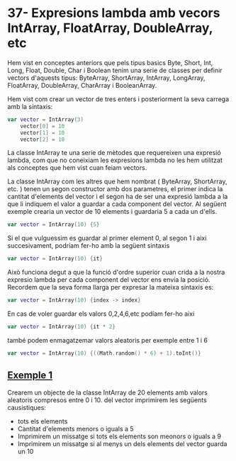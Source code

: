 # 37- Expresions lambda amb vecors IntArray, FloatArray, DoubleArray, etc

Hem vist en conceptes anteriors que pels tipus basics Byte, Short, Int, Long, Float, Double, Char  i Boolean tenim una serie de classes per definir vectors d'aquests tipus: ByteArray, ShortArray, IntArray, LongArray, FloatArray, DoubleArray, CharArray i BooleanArray.

Hem vist com crear un vector de tres enters i posteriorment la seva carrega amb la síntaxis:

```kotlin
var vector = IntArray(3)
    vector[0] = 10
    vector[1] = 10
    vector[2] = 10 
```

La classe IntArray te una serie de mètodes que requereixen una expresió lambda, com que no coneixiam les expresions lambda no les hem utilitzat als conceptes que hem vist cuan feiam vectors.

La classe IntArray com les altres que hem nombrat ( ByteArray, ShortArray, etc. ) tenen un segon constructor amb dos parametres, el primer indica la cantitat d'elements del vector i el segon ha de ser una expresió lambda a la que li indiquem el valor a guardar a cada component del vector. Al següent exemple crearia un vector de 10 elements i guardaria 5 a cada un d'ells.

```kotlin
var vector = IntArray(10) {5}
```

Si el que vulguessim es guardar al primer element 0, al segon 1 i aixi succesivament, podríam fer-ho amb la següent sintaxis

```kotlin
var vector = IntArray(10) {it}
```

Això funciona degut a que la funció d'ordre superior cuan crida a la nostra expresio lambda per cada component del vector ens envia la posició. Recordem que la seva forma llarga per expresar la mateixa síntaxis es:

```kotlin
var vector = IntArray(10) {index -> index}
```

En cas de voler guardar els valors 0,2,4,6,etc podíam fer-ho aixi

```kotlin
var vector = IntArray(10) {it * 2}
```

també podem enmagatzemar valors aleatoris per exemple entre 1 i 6 

```kotlin
var vector = IntArray(10) {((Math.random() * 6) + 1).toInt()}
```

## [Exemple 1](https://github.com/marcmoiagese/curskotlin/blob/master/37-Expresions_lambda_amb_vecors_IntArray_FloatArray_DoubleArray_etc/Exemple1/src/main/kotlin/Main.kt)

Crearem un objecte de la classe IntArray de 20 elements amb valors aleatoris compresos entre 0 i 10. del vector imprimirem les següents causistiques:
- tots els elements
- Cantitat d'elements menors o iguals a 5
- Imprimirem un missatge si tots els elements son meonors o iguals a 9
- Imprimirem un missatge si al menys un dels elements del vector guarda un 10
